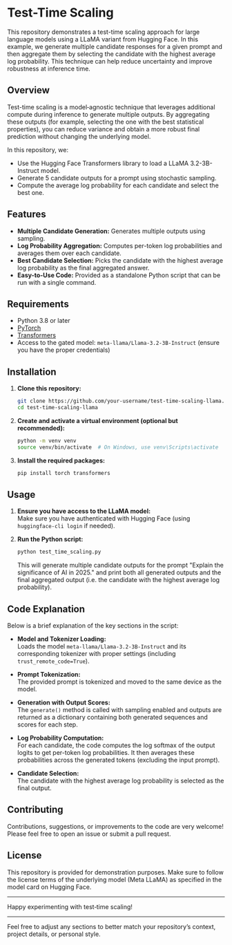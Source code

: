 # Test-Time Scaling

This repository demonstrates a test-time scaling approach for large language models using a LLaMA variant from Hugging Face. In this example, we generate multiple candidate responses for a given prompt and then aggregate them by selecting the candidate with the highest average log probability. This technique can help reduce uncertainty and improve robustness at inference time.

## Overview

Test-time scaling is a model‑agnostic technique that leverages additional compute during inference to generate multiple outputs. By aggregating these outputs (for example, selecting the one with the best statistical properties), you can reduce variance and obtain a more robust final prediction without changing the underlying model.

In this repository, we:
- Use the Hugging Face Transformers library to load a LLaMA 3.2-3B-Instruct model.
- Generate 5 candidate outputs for a prompt using stochastic sampling.
- Compute the average log probability for each candidate and select the best one.

## Features

- **Multiple Candidate Generation:** Generates multiple outputs using sampling.
- **Log Probability Aggregation:** Computes per-token log probabilities and averages them over each candidate.
- **Best Candidate Selection:** Picks the candidate with the highest average log probability as the final aggregated answer.
- **Easy-to-Use Code:** Provided as a standalone Python script that can be run with a single command.

## Requirements

- Python 3.8 or later
- [PyTorch](https://pytorch.org/)
- [Transformers](https://github.com/huggingface/transformers)
- Access to the gated model: `meta-llama/Llama-3.2-3B-Instruct` (ensure you have the proper credentials)

## Installation

1. **Clone this repository:**

   ```bash
   git clone https://github.com/your-username/test-time-scaling-llama.git
   cd test-time-scaling-llama
   ```

2. **Create and activate a virtual environment (optional but recommended):**

   ```bash
   python -m venv venv
   source venv/bin/activate  # On Windows, use venv\Scripts\activate
   ```

3. **Install the required packages:**

   ```bash
   pip install torch transformers
   ```

## Usage

1. **Ensure you have access to the LLaMA model:**  
   Make sure you have authenticated with Hugging Face (using `huggingface-cli login` if needed).

2. **Run the Python script:**

   ```bash
   python test_time_scaling.py
   ```

   This will generate multiple candidate outputs for the prompt "Explain the significance of AI in 2025." and print both all generated outputs and the final aggregated output (i.e. the candidate with the highest average log probability).

## Code Explanation

Below is a brief explanation of the key sections in the script:

- **Model and Tokenizer Loading:**  
  Loads the model `meta-llama/Llama-3.2-3B-Instruct` and its corresponding tokenizer with proper settings (including `trust_remote_code=True`).

- **Prompt Tokenization:**  
  The provided prompt is tokenized and moved to the same device as the model.

- **Generation with Output Scores:**  
  The `generate()` method is called with sampling enabled and outputs are returned as a dictionary containing both generated sequences and scores for each step.

- **Log Probability Computation:**  
  For each candidate, the code computes the log softmax of the output logits to get per-token log probabilities. It then averages these probabilities across the generated tokens (excluding the input prompt).

- **Candidate Selection:**  
  The candidate with the highest average log probability is selected as the final output.

## Contributing

Contributions, suggestions, or improvements to the code are very welcome! Please feel free to open an issue or submit a pull request.

## License

This repository is provided for demonstration purposes. Make sure to follow the license terms of the underlying model (Meta LLaMA) as specified in the model card on Hugging Face.

---

Happy experimenting with test‑time scaling!

---

Feel free to adjust any sections to better match your repository’s context, project details, or personal style.